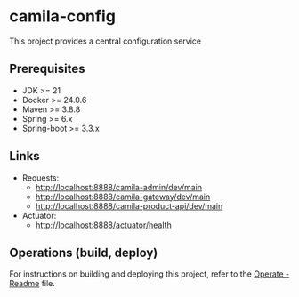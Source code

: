 # camila-config

This project provides a central configuration service

## Prerequisites

* JDK >= 21
* Docker >= 24.0.6
* Maven >= 3.8.8
* Spring >= 6.x
* Spring-boot >= 3.3.x

## Links

* Requests:
  * <http://localhost:8888/camila-admin/dev/main>
  * <http://localhost:8888/camila-gateway/dev/main>
  * <http://localhost:8888/camila-product-api/dev/main>
* Actuator:
  * <http://localhost:8888/actuator/health>

## Operations (build, deploy)

For instructions on building and deploying this project, refer to the [Operate - Readme](.operate/Readme.md) file.
